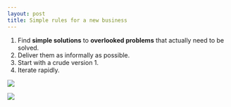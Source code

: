 ```yaml
---
layout: post
title: Simple rules for a new business
---
```


1. Find <b>simple solutions</b> to  <b>overlooked problems</b> that actually need to be solved.
2. Deliver them as informally as possible.
3. Start with a crude version 1.
4. Iterate rapidly.

![](https://miro.medium.com/max/764/1*yHl7TYsT09uB0YRqjkDaMA.png)

![](https://miro.medium.com/max/738/1*TvyPaepHDMMhOUh5lbzBQw.png)
